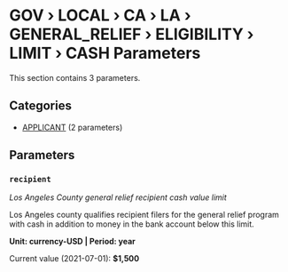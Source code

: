 # GOV › LOCAL › CA › LA › GENERAL_RELIEF › ELIGIBILITY › LIMIT › CASH Parameters

This section contains 3 parameters.

## Categories

- [APPLICANT](applicant/index.md) (2 parameters)

## Parameters

### `recipient`
*Los Angeles County general relief recipient cash value limit*

Los Angeles county qualifies recipient filers for the general relief program with cash in addition to money in the bank account below this limit.

**Unit: currency-USD | Period: year**

Current value (2021-07-01): **$1,500**

